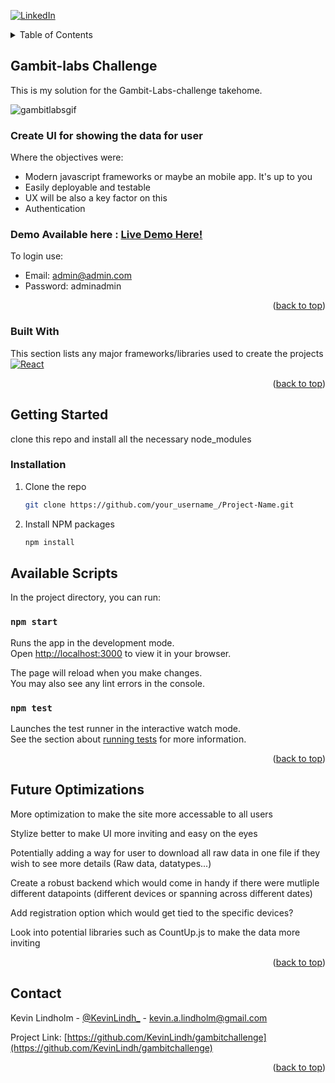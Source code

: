 <a name="readme-top"></a>

[![LinkedIn][linkedin-shield]][linkedin-url]

<!-- TABLE OF CONTENTS -->
<details>
  <summary>Table of Contents</summary>
  <ol>
    <li>
      <a href="#about-the-project">About The Project</a>
      <ul>
        <li><a href="#built-with">Built With</a></li>
      </ul>
    </li>
    <li>
      <a href="#getting-started">Getting Started</a>
      <ul>
        <li><a href="#prerequisites">Prerequisites</a></li>
        <li><a href="#installation">Installation</a></li>
      </ul>
    </li>
    <li><a href="#optimizations">optimizations</a></li>
    <li><a href="#contact">Contact</a></li>
  </ol>
</details>



<!-- ABOUT THE PROJECT -->
## Gambit-labs Challenge


This is my solution for the Gambit-Labs-challenge takehome. 

![gambitlabsgif](https://user-images.githubusercontent.com/94518833/223472378-e71e8690-c8a5-4ff1-a5b9-cc8dfc51e2ff.gif)

### Create UI for showing the data for user

Where the objectives were:
* Modern javascript frameworks or maybe an mobile app. It's up to you
* Easily deployable and testable
* UX will be also a key factor on this
* Authentication

### Demo Available here : <a href="https://exquisite-cuchufli-0264ed.netlify.app/">Live Demo Here!</a>

To login use:

* Email: admin@admin.com 
* Password: adminadmin

<p align="right">(<a href="#readme-top">back to top</a>)</p>



### Built With

This section lists any major frameworks/libraries used to create the projects
[![React][React.js]][React-url]

<p align="right">(<a href="#readme-top">back to top</a>)</p>



<!-- GETTING STARTED -->
## Getting Started

clone this repo and install all the necessary node_modules

### Installation


1. Clone the repo
   ```sh
   git clone https://github.com/your_username_/Project-Name.git
   ```
2. Install NPM packages
   ```sh
   npm install
   ```

## Available Scripts

In the project directory, you can run:

### `npm start`

Runs the app in the development mode.\
Open [http://localhost:3000](http://localhost:3000) to view it in your browser.

The page will reload when you make changes.\
You may also see any lint errors in the console.

### `npm test`

Launches the test runner in the interactive watch mode.\
See the section about [running tests](https://facebook.github.io/create-react-app/docs/running-tests) for more information.


<p align="right">(<a href="#readme-top">back to top</a>)</p>



<!-- USAGE EXAMPLES -->
## Future Optimizations

More optimization to make the site more accessable to all users

Stylize better to make UI more inviting and easy on the eyes

Potentially adding a way for user to download all raw data in one file if they wish to see more details (Raw data, datatypes...)

Create a robust backend which would come in handy if there were mutliple different datapoints (different devices or spanning across different dates)

Add registration option which would get tied to the specific devices?

Look into potential libraries such as CountUp.js to make the data more inviting


<p align="right">(<a href="#readme-top">back to top</a>)</p>




<!-- CONTACT -->
## Contact

Kevin Lindholm - [@KevinLindh_](https://twitter.com/KevinLindh_) - kevin.a.lindholm@gmail.com

Project Link: [https://github.com/KevinLindh/gambitchallenge](https://github.com/KevinLindh/gambitchallenge)

<p align="right">(<a href="#readme-top">back to top</a>)</p>



<!-- MARKDOWN LINKS & IMAGES -->
<!-- https://www.markdownguide.org/basic-syntax/#reference-style-links -->
[linkedin-shield]: https://img.shields.io/badge/-LinkedIn-black.svg?style=for-the-badge&logo=linkedin&colorB=555
[linkedin-url]: https://www.linkedin.com/in/kevin-lindholm/
[product-screenshot]: images/screenshot.png
[React.js]: https://img.shields.io/badge/React-20232A?style=for-the-badge&logo=react&logoColor=61DAFB
[React-url]: https://reactjs.org/
